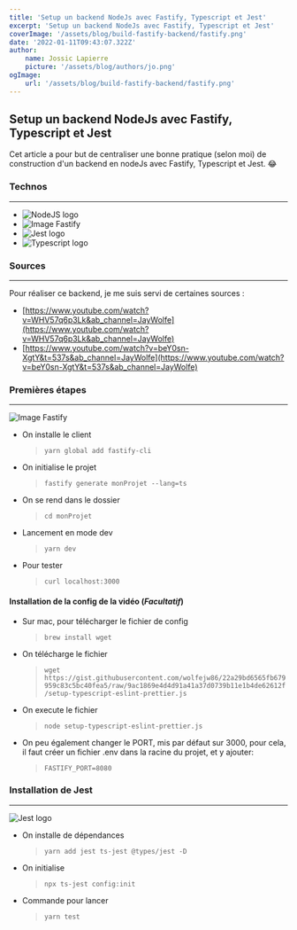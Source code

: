 ```yaml
---
title: 'Setup un backend NodeJs avec Fastify, Typescript et Jest'
excerpt: 'Setup un backend NodeJs avec Fastify, Typescript et Jest'
coverImage: '/assets/blog/build-fastify-backend/fastify.png'
date: '2022-01-11T09:43:07.322Z'
author:
    name: Jossic Lapierre
    picture: '/assets/blog/authors/jo.png'
ogImage:
    url: '/assets/blog/build-fastify-backend/fastify.png'
---
```


## Setup un backend NodeJs avec Fastify, Typescript et Jest

Cet article a pour but de centraliser une bonne pratique (selon moi) de construction d'un backend en nodeJs avec Fastify, Typescript et Jest. :joy:

### Technos

---

-   ![NodeJS logo](/assets/blog/build-fastify-backend/nodejs.png)
-   ![Image Fastify](/assets/blog/build-fastify-backend/fastify-logo.png)
-   ![Jest logo](/assets/blog/build-fastify-backend/jest.png)
-   ![Typescript logo](/assets/blog/build-fastify-backend/typescript.png)

### Sources

---

Pour réaliser ce backend, je me suis servi de certaines sources :

-   [https://www.youtube.com/watch?v=WHV57q6p3Lk&ab_channel=JayWolfe](https://www.youtube.com/watch?v=WHV57q6p3Lk&ab_channel=JayWolfe)
-   [https://www.youtube.com/watch?v=beY0sn-XgtY&t=537s&ab_channel=JayWolfe](https://www.youtube.com/watch?v=beY0sn-XgtY&t=537s&ab_channel=JayWolfe)

### Premières étapes

---

![Image Fastify](/assets/blog/build-fastify-backend/fastify-logo.png)

-   On installe le client
    > `yarn global add fastify-cli`
-   On initialise le projet
    > `fastify generate monProjet --lang=ts`
-   On se rend dans le dossier
    > `cd monProjet`
-   Lancement en mode dev
    > `yarn dev`
-   Pour tester
    > `curl localhost:3000`

#### Installation de la config de la vidéo (_Facultatif_)

-   Sur mac, pour télécharger le fichier de config
    > `brew install wget`
-   On télécharge le fichier
    > `wget https://gist.githubusercontent.com/wolfejw86/22a29bd6565fb679959c83c5bc40fea5/raw/9ac1869e4d4d91a41a37d0739b11e1b4de62612f/setup-typescript-eslint-prettier.js`
-   On execute le fichier
    > `node setup-typescript-eslint-prettier.js`
-   On peu également changer le PORT, mis par défaut sur 3000, pour cela, il faut créer un fichier .env dans la racine du projet, et y ajouter:
    > `FASTIFY_PORT=8080`

### Installation de Jest

---

![Jest logo](/assets/blog/build-fastify-backend/jest.png)

-   On installe de dépendances
    > `yarn add jest ts-jest @types/jest -D`
-   On initialise
    > `npx ts-jest config:init`
-   Commande pour lancer
    > `yarn test`
